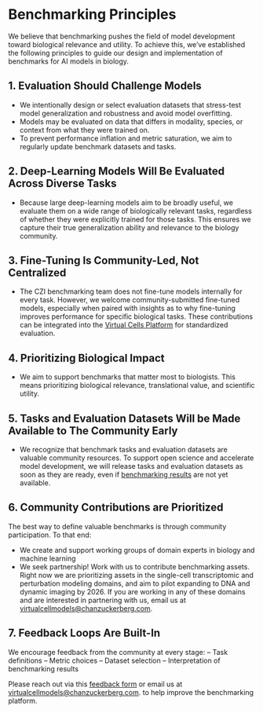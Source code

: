# Benchmarking Principles

We believe that benchmarking pushes the field of model development toward biological relevance and utility. To achieve this, we’ve established the following principles to guide our design and implementation of benchmarks for AI models in biology.

## 1. Evaluation Should Challenge Models

- We intentionally design or select evaluation datasets that stress-test model generalization and robustness and avoid model overfitting.
- Models may be evaluated on data that differs in modality, species, or context from what they were trained on.
- To prevent performance inflation and metric saturation, we aim to regularly update benchmark datasets and tasks.

## 2. Deep-Learning Models Will Be Evaluated Across Diverse Tasks

- Because large deep-learning models aim to be broadly useful, we evaluate them on a wide range of biologically relevant tasks, regardless of whether they were explicitly trained for those tasks. This ensures we capture their true generalization ability and relevance to the biology community.

## 3. Fine-Tuning Is Community-Led, Not Centralized

- The CZI benchmarking team does not fine-tune models internally for every task. However, we welcome community-submitted fine-tuned models, especially when paired with insights as to why fine-tuning improves performance for specific biological tasks. These contributions can be integrated into the [Virtual Cells Platform](https://virtualcellmodels.cziscience.com/) for standardized evaluation.

## 4. Prioritizing Biological Impact

- We aim to support benchmarks that matter most to biologists. This means prioritizing biological relevance, translational value, and scientific utility.

## 5. Tasks and Evaluation Datasets Will be Made Available to The Community Early

- We recognize that benchmark tasks and evaluation datasets are valuable community resources. To support open science and accelerate model development, we will release tasks and evaluation datasets as soon as they are ready, even if [benchmarking results](https://virtualcellmodels.cziscience.com/benchmarks) are not yet available.

## 6. Community Contributions are Prioritized

The best way to define valuable benchmarks is through community participation. To that end:

- We create and support working groups of domain experts in biology and machine learning
- We seek partnership! Work with us to contribute benchmarking assets. Right now we are prioritizing assets in the single-cell transcriptomic and perturbation modeling domains, and aim to pilot expanding to DNA and dynamic imaging by 2026. If you are working in any of these domains and are interested in partnering with us, email us at [virtualcellmodels@chanzuckerberg.com](mailto:virtualcellmodels@chanzuckerberg.com).

## 7. Feedback Loops Are Built-In

We encourage feedback from the community at every stage:
– Task definitions
– Metric choices
– Dataset selection
– Interpretation of benchmarking results

Please reach out via this [feedback form](https://airtable.com/appd6ZLxfAOLcfNcs/paggB4T2aE2J5kIJs/form?hide_user_id=true&hide_device_id=true&hide_amplitude_id=true&prefill_benchmark_id=cell-clustering&hide_benchmark_id=true) or email us at [virtualcellmodels@chanzuckerberg.com](mailto:virtualcellmodels@chanzuckerberg.com).  to help improve the benchmarking platform.
